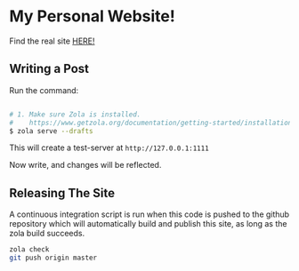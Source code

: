 # My Personal Website!

Find the real site [HERE!](https://thedav.is)

## Writing a Post

Run the command:

```bash

# 1. Make sure Zola is installed.
#    https://www.getzola.org/documentation/getting-started/installation/
$ zola serve --drafts
```

This will create a test-server at `http://127.0.0.1:1111`

Now write, and changes will be reflected.

## Releasing The Site

A continuous integration script is run when this code is pushed to the github repository
which will automatically build and publish this site, as long as the zola build succeeds.

```sh
zola check
git push origin master
```
